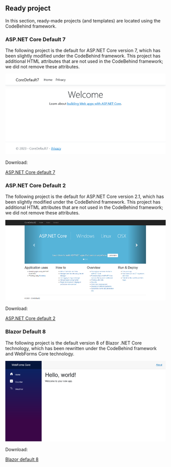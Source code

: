 ## Ready project

In this section, ready-made projects (and templates) are located using the CodeBehind framework.

### ASP.NET Core Default 7

The following project is the default for ASP.NET Core version 7, which has been slightly modified under the CodeBehind framework. This project has additional HTML attributes that are not used in the CodeBehind framework; we did not remove these attributes.

![Screen shot](https://github.com/elanatframework/Code_behind/raw/elanat_framework/ready_project/asp_dot_net_core_default_7/screen_shot.png)

Download:

[ASP.NET Core default 7](https://github.com/elanatframework/Code_behind/raw/elanat_framework/ready_project/asp_dot_net_core_default_7/asp_dot_net_core_default_7.zip)


### ASP.NET Core Default 2

The following project is the default for ASP.NET Core version 2.1, which has been slightly modified under the CodeBehind framework. This project has additional HTML attributes that are not used in the CodeBehind framework; we did not remove these attributes.

![Screen shot](https://github.com/elanatframework/Code_behind/raw/elanat_framework/ready_project/asp_dot_net_core_default_2/screen_shot.png)

Download:

[ASP.NET Core default 2](https://github.com/elanatframework/Code_behind/raw/elanat_framework/ready_project/asp_dot_net_core_default_2/asp_dot_net_core_default_2.zip)

### Blazor Default 8

The following project is the default version 8 of Blazor .NET Core technology, which has been rewritten under the CodeBehind framework and WebForms Core technology.

![Screen shot](https://github.com/elanatframework/Code_behind/raw/elanat_framework/ready_project/blazor_default_8/screen_shot.png)

Download:

[Blazor default 8](https://github.com/elanatframework/Code_behind/raw/elanat_framework/ready_project/blazor_default_8/blazor_default_8.zip)
